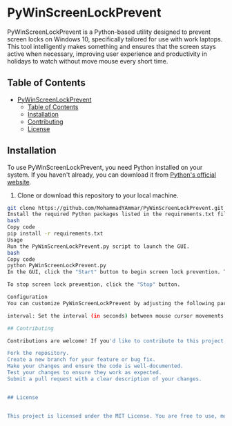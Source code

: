 # PyWinScreenLockPrevent

 PyWinScreenLockPrevent is a Python-based utility designed to prevent screen locks on Windows 10, specifically tailored for use with work laptops. This tool intelligently makes something and ensures that the screen stays active when necessary, improving user experience and productivity in holidays to watch without move mouse every short time.

## Table of Contents

- [PyWinScreenLockPrevent](#pywinscreenlockprevent)
  - [Table of Contents](#table-of-contents)
  - [Installation](#installation)
  - [Contributing](#contributing)
  - [License](#license)

## Installation

To use PyWinScreenLockPrevent, you need Python installed on your system. If you haven't already, you can download it from [Python's official website](https://www.python.org/downloads/).

1. Clone or download this repository to your local machine.

```bash
git clone https://github.com/MohammadYAmmar/PyWinScreenLockPrevent.git
Install the required Python packages listed in the requirements.txt file.
bash
Copy code
pip install -r requirements.txt
Usage
Run the PyWinScreenLockPrevent.py script to launch the GUI.
bash
Copy code
python PyWinScreenLockPrevent.py
In the GUI, click the "Start" button to begin screen lock prevention. The mouse pointer will be moved at regular intervals to simulate user activity.

To stop screen lock prevention, click the "Stop" button.

Configuration
You can customize PyWinScreenLockPrevent by adjusting the following parameters in the PyWinScreenLockPrevent.py script:

interval: Set the interval (in seconds) between mouse cursor movements. Default is 60 seconds (1 minute).

## Contributing

Contributions are welcome! If you'd like to contribute to this project, please follow these steps:

Fork the repository.
Create a new branch for your feature or bug fix.
Make your changes and ensure the code is well-documented.
Test your changes to ensure they work as expected.
Submit a pull request with a clear description of your changes.


## License


This project is licensed under the MIT License. You are free to use, modify, and distribute this software in accordance with the terms of the license.
